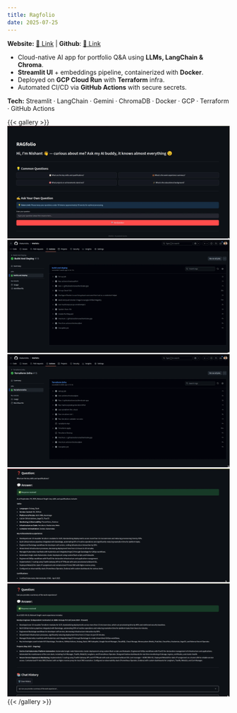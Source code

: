 ```yaml
---
title: Ragfolio
date: 2025-07-25
---
```


**Website:** [🔗 Link](https://ragfolio.nishantlabs.cloud/)  | **Github**: [🔗 Link](https://github.com/thakurnishu/RAGfolio)
* Cloud-native AI app for portfolio Q&A using **LLMs, LangChain & Chroma**.
* **Streamlit UI** + embeddings pipeline, containerized with **Docker**.
* Deployed on **GCP Cloud Run** with **Terraform** infra.
* Automated CI/CD via **GitHub Actions** with secure secrets.

**Tech:** Streamlit · LangChain · Gemini · ChromaDB · Docker · GCP · Terraform · GitHub Actions



{{< gallery >}}
  <img src="img/main.webp" class="grid-w33" />
  <img src="img/build_and_deploy.webp" class="grid-w33"/>
  <img src="img/terraform.webp" class="grid-w33" />
  <img src="img/1.webp" class="grid-w50" />
  <img src="img/2.webp" class="grid-w50" />
{{< /gallery >}}
